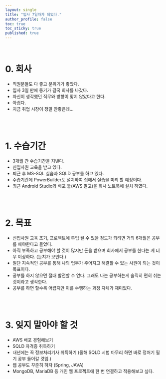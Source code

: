```yaml
---
layout: single
title: "입사 7일차가 되었다."
author_profile: false
toc: true
toc_sticky: true
published: true
---
```


<br>

# 0. 회사
* 직원분들도 다 좋고 분위기가 좋았다.
* 입사 3일 만에 동기가 결국 회사를 나갔다.
* 자신이 생각했던 직무와 방향이 맞지 않았다고 한다.
* 아쉽다.
* 지금 취업 시장이 정말 안좋은데...

<br><br>

# 1. 수습기간
* 3개월 간 수습기간을 지낸다.
* 신입사원 교육을 받고 있다.
* 퇴근 후 MS-SQL 실습과 SQLD 공부를 하고 있다.
* 수습기간에 PowerBuilder도 설치하여 집에서 실습을 미리 할 예정이다.
* 최근 Android Studio와 배포 툴(AWS 말고)을 회사 노트북에 설치 하였다.

<br><br>

# 2. 목표
* 신입사원 교육 초기, 프로젝트에 투입 될 수 있을 정도가 되려면 거의 6개월은 공부를 해야한다고 들었다.
* 아직 부족하고 공부해야 할 것이 많지만 돈을 받으며 회사에서 공부를 한다는 게 너무 이상하다. (눈치가 보인다.)
* 일단 지속적인 공부를 통해 나의 업무가 주어지고 해결할 수 있는 사원이 되는 것이 목표이다.
* 공부를 하지 않으면 절대 발전할 수 없다. 그래도 나는 공부하는게 솔직히 편히 쉬는 것이라고 생각한다.
* 공부를 하면 할수록 어렵지만 이를 수행하는 과정 자체가 재미있다.

<br><br>

# 3. 잊지 말아야 할 것
* AWS 배포 경험해보기
* SQLD 자격증 취득하기
* 내년에는 꼭 정보처리기사 취득하기 (올해 SQLD 시험 마무리 하면 바로 정처기 필기 공부 들어갈 것임.)
* 웹 공부도 꾸준히 하자 (Spring, JAVA)
* MongoDB, MariaDB 등 개인 웹 프로젝트에 한 번 연결하고 적용해보고 싶다.